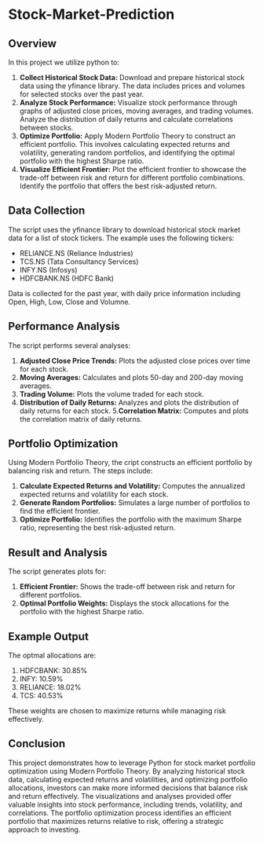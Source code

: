 # Stock-Market-Prediction

## Overview

In this project we utilize python to:
1. **Collect Historical Stock Data:** Download and prepare historical stock data using the yfinance library. The data includes prices and volumes for selected stocks over the past year.
2. **Analyze Stock Performance:** Visualize stock performance through graphs of adjusted close prices, moving averages, and trading volumes. Analyze the distribution of daily returns and calculate correlations between stocks.
3. **Optimize Portfolio:** Apply Modern Portfolio Theory to construct an efficient portfolio. This involves calculating expected returns and volatility, generating random portfolios, and identifying the optimal portfolio with the highest Sharpe ratio.
4. **Visualize Efficient Frontier:** Plot the efficient frontier to showcase the trade-off between risk and return for different portfolio combinations. Identify the portfolio that offers the best risk-adjusted return.

## Data Collection

The script uses the yfinance library to download historical stock market data for a list of stock tickers. The example uses the following tickers:

- RELIANCE.NS (Reliance Industries)
- TCS.NS (Tata Consultancy Services)
- INFY.NS (Infosys)
- HDFCBANK.NS (HDFC Bank)

Data is collected for the past year, with daily price information including Open, High, Low, Close and Volumne.

## Performance Analysis

The script performs several analyses:

1. **Adjusted Close Price Trends:** Plots the adjusted close prices over time for each stock.
2. **Moving Averages:** Calculates and plots 50-day and 200-day moving averages.
3. **Trading Volume:** Plots the volume traded for each stock.
4. **Distribution of Daily Returns:** Analyzes and plots the distribution of daily returns for each stock.
5.**Correlation Matrix:** Computes and plots the correlation matrix of daily returns.

## Portfolio Optimization

Using Modern Portfolio Theory, the cript constructs an efficient portfolio by balancing risk and return. The steps include:

1. **Calculate Expected Returns and Volatility:** Computes the annualized expected returns and volatility for each stock.
2. **Generate Random Portfolios:** Simulates a large number of portfolios to find the efficient frontier.
3. **Optimize Portfolio:** Identifies the portfolio with the maximum Sharpe ratio, representing the best risk-adjusted return.

## Result and Analysis

The script generates plots for:

1. **Efficient Frontier:** Shows the trade-off between risk and return for different portfolios.
2. **Optimal Portfolio Weights:** Displays the stock allocations for the portfolio with the highest Sharpe ratio.

## Example Output

The optmal allocations are:
1. HDFCBANK: 30.85%
2. INFY: 10.59%
3. RELIANCE: 18.02%
4. TCS: 40.53%

These weights are chosen to maximize returns while managing risk effectively.

## Conclusion

This project demonstrates how to leverage Python for stock market portfolio optimization using Modern Portfolio Theory. By analyzing historical stock data, calculating expected returns and volatilities, and optimizing portfolio allocations, investors can make more informed decisions that balance risk and return effectively. The visualizations and analyses provided offer valuable insights into stock performance, including trends, volatility, and correlations. The portfolio optimization process identifies an efficient portfolio that maximizes returns relative to risk, offering a strategic approach to investing.
